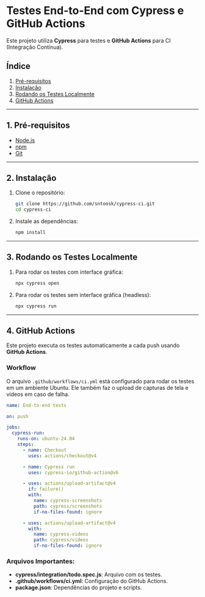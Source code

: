# Testes End-to-End com Cypress e GitHub Actions

Este projeto utiliza **Cypress** para testes e **GitHub Actions** para CI (Integração Contínua).

## Índice

1. [Pré-requisitos](#pré-requisitos)
2. [Instalação](#instalação)
3. [Rodando os Testes Localmente](#rodando-os-testes-localmente)
4. [GitHub Actions](#github-actions)

---

## 1. Pré-requisitos

* [Node.js](https://nodejs.org/)
* [npm](https://www.npmjs.com/)
* [Git](https://git-scm.com/)

---

## 2. Instalação

1. Clone o repositório:

   ```bash
   git clone https://github.com/sntoosk/cypress-ci.git
   cd cypress-ci
   ```

2. Instale as dependências:

   ```bash
   npm install
   ```

---

## 3. Rodando os Testes Localmente

1. Para rodar os testes com interface gráfica:

   ```bash
   npx cypress open
   ```

2. Para rodar os testes sem interface gráfica (headless):

   ```bash
   npx cypress run
   ```

---

## 4. GitHub Actions

Este projeto executa os testes automaticamente a cada push usando **GitHub Actions**.

### Workflow

O arquivo `.github/workflows/ci.yml` está configurado para rodar os testes em um ambiente Ubuntu. Ele também faz o upload de capturas de tela e vídeos em caso de falha.

```yaml
name: End-to-end tests

on: push

jobs:
  cypress-run:
    runs-on: ubuntu-24.04
    steps:
      - name: Checkout
        uses: actions/checkout@v4

      - name: Cypress run
        uses: cypress-io/github-action@v6

      - uses: actions/upload-artifact@v4
        if: failure()
        with:
          name: cypress-screenshots
          path: cypress/screenshots
          if-no-files-found: ignore

      - uses: actions/upload-artifact@v4
        with:
          name: cypress-videos
          path: cypress/videos
          if-no-files-found: ignore
```

### Arquivos Importantes:

* **cypress/integration/todo.spec.js**: Arquivo com os testes.
* **.github/workflows/ci.yml**: Configuração do GitHub Actions.
* **package.json**: Dependências do projeto e scripts.

